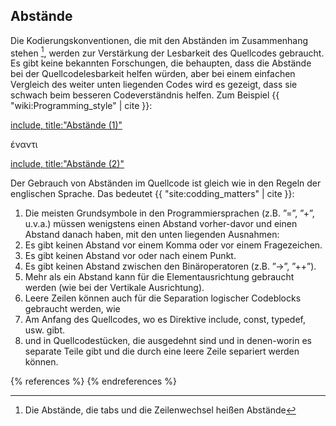 ## Abstände

Die Kodierungskonventionen, die mit den Abständen im Zusammenhang stehen [^1],
werden zur Verstärkung der Lesbarkeit des Quellcodes gebraucht. Es gibt keine
bekannten Forschungen, die behaupten, dass die Abstände bei der 
Quellcodelesbarkeit helfen würden, aber bei einem einfachen Vergleich des 
weiter unten liegenden Codes wird es gezeigt, dass sie schwach beim besseren
Codeverständnis helfen. Zum Beispiel {{ "wiki:Programming_style" | cite }}: 

[include, title:"Abstände (1)"](../../code_examples/spaces_1.cpp)

έναντι

[include, title:"Abstände (2)"](../../code_examples/spaces_2.cpp)

Der Gebrauch von Abständen im Quellcode ist gleich wie in den Regeln der 
englischen Sprache. Das bedeutet {{ "site:codding_matters" | cite }}:

1. Die meisten Grundsymbole in den Programmiersprachen (z.B. ”=”, ”+”, u.v.a.)
müssen wenigstens einen  Abstand vorher-davor  und einen Abstand danach haben, 
mit den unten liegenden Ausnahmen:
  1. Es gibt keinen Abstand vor einem Komma oder vor einem Fragezeichen.
  1. Es gibt keinen  Abstand vor oder nach einem Punkt.
  1. Es gibt keinen Abstand zwischen den Binäroperatoren (z.B. ”->”, ”++”).
1. Mehr als ein Abstand kann für die Elementausrichtung gebraucht werden 
(wie bei der Vertikale Ausrichtung).
1. Leere Zeilen können auch für die Separation logischer Codeblocks gebraucht 
werden, wie
  1. Am Anfang des Quellcodes, wo es Direktive include, const, typedef, usw. 
gibt.
  1. und in Quellcodestücken, die ausgedehnt sind und in denen-worin es separate Teile gibt und die durch eine leere Zeile separiert werden können.

[^1]: Die Abstände, die tabs und die Zeilenwechsel heißen Abstände

{% references %} {% endreferences %}
